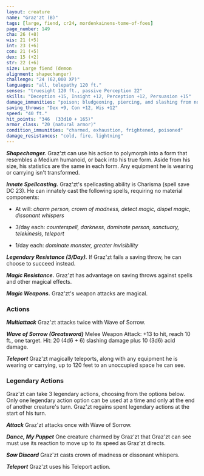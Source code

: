 ```yaml
---
layout: creature
name: "Graz'zt (B)"
tags: [large, fiend, cr24, mordenkainens-tome-of-foes]
page_number: 149
cha: 26 (+8)
wis: 21 (+5)
int: 23 (+6)
con: 21 (+5)
dex: 15 (+2)
str: 22 (+6)
size: Large fiend (demon
alignment: shapechanger)
challenge: "24 (62,000 XP)"
languages: "all, telepathy 120 ft."
senses: "truesight 120 ft., passive Perception 22"
skills: "Deception +15, Insight +12, Perception +12, Persuasion +15"
damage_immunities: "poison; bludgeoning, piercing, and slashing from nonmagical attacks"
saving_throws: "Dex +9, Con +12, Wis +12"
speed: "40 ft."
hit_points: "346  (33d10 + 165)"
armor_class: "20 (natural armor)"
condition_immunities: "charmed, exhaustion, frightened, poisoned"
damage_resistances: "cold, fire, lightning"
---
```


***Shapechanger.*** Graz'zt can use his action to polymorph into a form that resembles a Medium humanoid, or back into his true form. Aside from his size, his statistics are the same in each form. Any equipment he is wearing or carrying isn't transformed.

***Innate Spellcasting.*** Graz'zt's spellcasting ability is Charisma (spell save DC 23). He can innately cast the following spells, requiring no material components:

* At will: <i>charm person, crown of madness, detect magic, dispel magic, dissonant whispers</i>

* 3/day each: <i>counterspell, darkness, dominate person, sanctuary, telekinesis, teleport</i>

* 1/day each: <i>dominate monster, greater invisibility</i>

***Legendary Resistance (3/Day).*** If Graz'zt fails a saving throw, he can choose to succeed instead.

***Magic Resistance.*** Graz'zt has advantage on saving throws against spells and other magical effects.

***Magic Weapons.*** Graz'zt's weapon attacks are magical.

### Actions

***Multiattack*** Graz'zt attacks twice with Wave of Sorrow.

***Wave of Sorrow (Greatsword)*** Melee Weapon Attack: +13 to hit, reach 10 ft., one target. Hit: 20 (4d6 + 6) slashing damage plus 10 (3d6) acid damage.

***Teleport*** Graz'zt magically teleports, along with any equipment he is wearing or carrying, up to 120 feet to an unoccupied space he can see.

### Legendary Actions

Graz'zt can take 3 legendary actions, choosing from the options below. Only one legendary action option can be used at a time and only at the end of another creature's turn. Graz'zt regains spent legendary actions at the start of his turn.

***Attack*** Graz'zt attacks once with Wave of Sorrow.

***Dance, My Puppet*** One creature charmed by Graz'zt that Graz'zt can see must use its reaction to move up to its speed as Graz'zt directs.

***Sow Discord*** Graz'zt casts crown of madness or dissonant whispers.

***Teleport*** Graz'zt uses his Teleport action.
